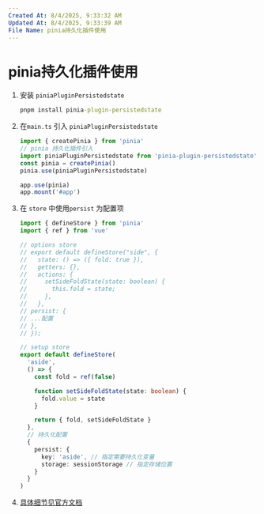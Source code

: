 ```yaml
---
Created At: 8/4/2025, 9:33:32 AM
Updated At: 8/4/2025, 9:33:39 AM
File Name: pinia持久化插件使用
---
```


# pinia持久化插件使用

1. 安装 `piniaPluginPersistedstate`

   ```cmd
   pnpm install pinia-plugin-persistedstate
   ```

2. 在`main.ts` 引入 `piniaPluginPersistedstate`

   ```ts
   import { createPinia } from 'pinia'
   // pinia 持久化插件引入
   import piniaPluginPersistedstate from 'pinia-plugin-persistedstate'
   const pinia = createPinia()
   pinia.use(piniaPluginPersistedstate)

   app.use(pinia)
   app.mount('#app')
   ```

3. 在 `store` 中使用`persist` 为配置项

   ```ts
   import { defineStore } from 'pinia'
   import { ref } from 'vue'

   // options store
   // export default defineStore("side", {
   //   state: () => ({ fold: true }),
   //   getters: {},
   //   actions: {
   //     setSideFoldState(state: boolean) {
   //       this.fold = state;
   //     },
   //   },
   // persist: {
   // ...配置
   // },
   // });

   // setup store
   export default defineStore(
     'aside',
     () => {
       const fold = ref(false)

       function setSideFoldState(state: boolean) {
         fold.value = state
       }

       return { fold, setSideFoldState }
     },
     // 持久化配置
     {
       persist: {
         key: 'aside', // 指定需要持久化变量
         storage: sessionStorage // 指定存储位置
       }
     }
   )
   ```

4. [具体细节见官方文档](https://prazdevs.github.io/pinia-plugin-persistedstate/zh/guide/)
